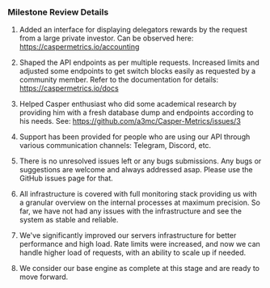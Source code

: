 ### Milestone Review Details


1) Added an interface for displaying delegators rewards by the request from a large private investor.
   Can be observed here: https://caspermetrics.io/accounting

2) Shaped the API endpoints as per multiple requests. Increased limits and adjusted some endpoints to get switch blocks easily as requested by a community member.
   Refer to the documentation for details: https://caspermetrics.io/docs

3) Helped Casper enthusiast who did some academical research by providing him with a fresh database dump and endpoints according to his needs.
   See: https://github.com/a3mc/Casper-Metrics/issues/3

4) Support has been provided for people who are using our API through various communication channels: Telegram, Discord, etc.

5) There is no unresolved issues left or any bugs submissions. Any bugs or suggestions are welcome and always addressed asap. Please use the GitHub issues page for that.

6) All infrastructure is covered with full monitoring stack providing us with a granular overview on the internal processes at maximum precision. So far, we have not had any issues with the infrastructure and see the system as stable and reliable.

7) We've significantly improved our servers infrastructure for better performance and high load. Rate limits were increased, and now we can handle higher load of requests, with an ability to scale up if needed.

8) We consider our base engine as complete at this stage and are ready to move forward.
